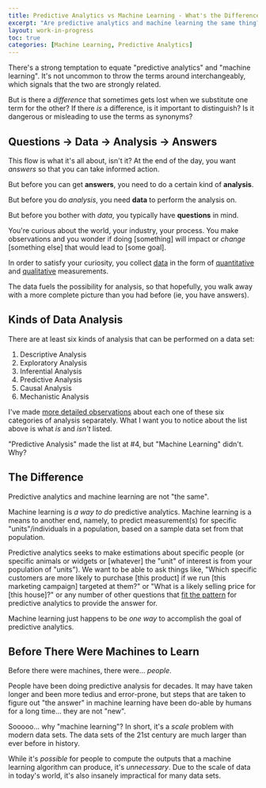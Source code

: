 ```yaml
---
title: Predictive Analytics vs Machine Learning - What's the Difference?
excerpt: "Are predictive analytics and machine learning the same thing? If they're not, what's the difference?"
layout: work-in-progress
toc: true
categories: [Machine Learning, Predictive Analytics]
---
```


There's a strong temptation to equate "predictive analytics" and "machine learning". It's not uncommon to throw the terms around interchangeably, which signals that the two are strongly related.

But is there a *difference* that sometimes gets lost when we substitute one term for the other? If there *is* a difference, is it important to distinguish? Is it dangerous or misleading to use the terms as synonyms?

## Questions -> Data -> Analysis -> Answers
This flow is what it's all about, isn't it?  At the end of the day, you want *answers* so that you can take informed action.

But before you can get **answers**, you need to do a certain kind of **analysis**.

But before you do *analysis*, you need **data** to perform the analysis on.

But before you bother with *data*, you typically have **questions** in mind.  

You're curious about the world, your industry, your process. You make observations and you wonder if doing [something] will impact or *change* [something else] that would lead to [some goal]. 

In order to satisfy your curiosity, you collect [data](https://www.dataday.life/what-is-data-like-im-five/) in the form of [quantitative](https://www.dataday.life/what-is-data-like-im-five/#quantitative-numerical) and [qualitative](https://www.dataday.life/what-is-data-like-im-five/#qualitative-categorical) measurements. 

The data fuels the possibility for analysis, so that hopefully, you walk away with a more complete picture than you had before (ie, you have answers).

## Kinds of Data Analysis
There are at least six kinds of analysis that can be performed on a data set:

1. Descriptive Analysis
2. Exploratory Analysis
3. Inferential Analysis
4. Predictive Analysis
5. Causal Analysis
6. Mechanistic Analysis

I've made [more detailed observations](https://www.dataday.life/what-kinds-of-data-analysis-are-there/) about each one of these six categories of analysis separately.  What I want you to notice about the list above is what *is* and *isn't* listed.

"Predictive Analysis" made the list at #4, but "Machine Learning" didn't.  Why?

## The Difference
Predictive analytics and machine learning are not "the same". 

Machine learning is *a way to do* predictive analytics. Machine learning is a means to another end, namely, to predict measurement(s) for specific "units"/individuals in a population, based on a sample data set from that population.

Predictive analytics seeks to make estimations about specific people (or specific animals or widgets or [whatever] the "unit" of interest is from your population of "units").  We want to be able to ask things like, "Which specific customers are more likely to purchase [this product] if we run [this marketing campaign] targeted at them?" or "What is a likely selling price for [this house]?" or any number of other questions that [fit the pattern](https://www.dataday.life/patterns-and-key-words-of-predictive-analytics-questions/) for predictive analytics to provide the answer for.

Machine learning just happens to be *one way* to accomplish the goal of predictive analytics.

## Before There Were Machines to Learn
Before there were machines, there were... *people*.

People have been doing predictive analysis for decades. It may have taken longer and been more tedius and error-prone, but steps that are taken to figure out "the answer" in machine learning have been do-able by humans for a long time... they are not "new".

Sooooo... why "machine learning"? In short, it's a *scale* problem with modern data sets. The data sets of the 21st century are much larger than ever before in history. 

While it's *possible* for people to compute the outputs that a machine learning algorithm can produce, it's *unnecessary*.  Due to the scale of data in today's world, it's also insanely impractical for many data sets.
